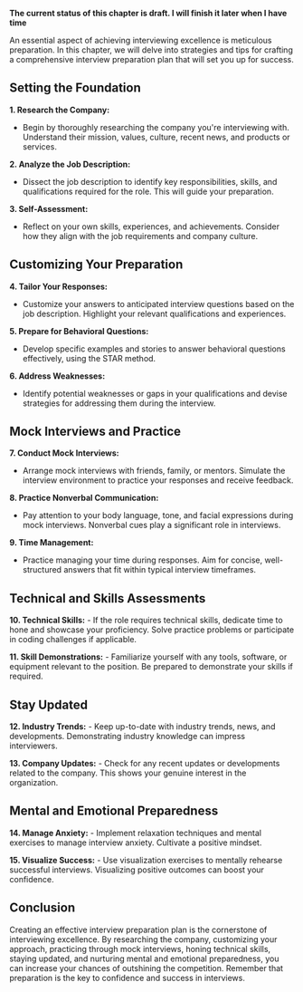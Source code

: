 **The current status of this chapter is draft. I will finish it later when I have time**

An essential aspect of achieving interviewing excellence is meticulous preparation. In this chapter, we will delve into strategies and tips for crafting a comprehensive interview preparation plan that will set you up for success.

Setting the Foundation
----------------------

**1. Research the Company:**

* Begin by thoroughly researching the company you're interviewing with. Understand their mission, values, culture, recent news, and products or services.

**2. Analyze the Job Description:**

* Dissect the job description to identify key responsibilities, skills, and qualifications required for the role. This will guide your preparation.

**3. Self-Assessment:**

* Reflect on your own skills, experiences, and achievements. Consider how they align with the job requirements and company culture.

Customizing Your Preparation
----------------------------

**4. Tailor Your Responses:**

* Customize your answers to anticipated interview questions based on the job description. Highlight your relevant qualifications and experiences.

**5. Prepare for Behavioral Questions:**

* Develop specific examples and stories to answer behavioral questions effectively, using the STAR method.

**6. Address Weaknesses:**

* Identify potential weaknesses or gaps in your qualifications and devise strategies for addressing them during the interview.

Mock Interviews and Practice
----------------------------

**7. Conduct Mock Interviews:**

* Arrange mock interviews with friends, family, or mentors. Simulate the interview environment to practice your responses and receive feedback.

**8. Practice Nonverbal Communication:**

* Pay attention to your body language, tone, and facial expressions during mock interviews. Nonverbal cues play a significant role in interviews.

**9. Time Management:**

* Practice managing your time during responses. Aim for concise, well-structured answers that fit within typical interview timeframes.

Technical and Skills Assessments
--------------------------------

**10. Technical Skills:** - If the role requires technical skills, dedicate time to hone and showcase your proficiency. Solve practice problems or participate in coding challenges if applicable.

**11. Skill Demonstrations:** - Familiarize yourself with any tools, software, or equipment relevant to the position. Be prepared to demonstrate your skills if required.

Stay Updated
------------

**12. Industry Trends:** - Keep up-to-date with industry trends, news, and developments. Demonstrating industry knowledge can impress interviewers.

**13. Company Updates:** - Check for any recent updates or developments related to the company. This shows your genuine interest in the organization.

Mental and Emotional Preparedness
---------------------------------

**14. Manage Anxiety:** - Implement relaxation techniques and mental exercises to manage interview anxiety. Cultivate a positive mindset.

**15. Visualize Success:** - Use visualization exercises to mentally rehearse successful interviews. Visualizing positive outcomes can boost your confidence.

Conclusion
----------

Creating an effective interview preparation plan is the cornerstone of interviewing excellence. By researching the company, customizing your approach, practicing through mock interviews, honing technical skills, staying updated, and nurturing mental and emotional preparedness, you can increase your chances of outshining the competition. Remember that preparation is the key to confidence and success in interviews.
